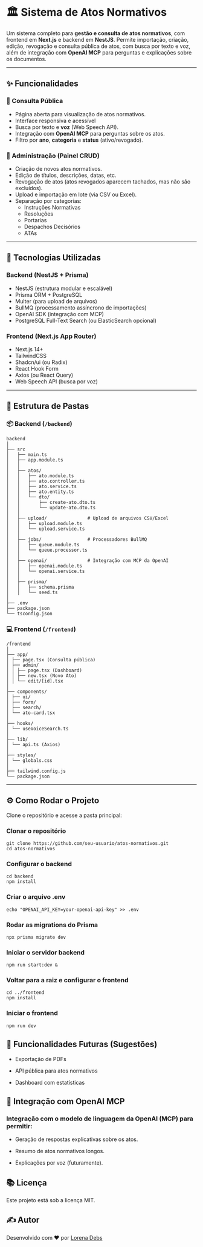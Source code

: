 # 🏛️ Sistema de Atos Normativos

Um sistema completo para **gestão e consulta de atos normativos**, com frontend em **Next.js** e backend em **NestJS**. Permite importação, criação, edição, revogação e consulta pública de atos, com busca por texto e voz, além de integração com **OpenAI MCP** para perguntas e explicações sobre os documentos.

---

## ✨ Funcionalidades

### 📜 Consulta Pública
- Página aberta para visualização de atos normativos.
- Interface responsiva e acessível
- Busca por texto e **voz** (Web Speech API).
- Integração com **OpenAI MCP** para perguntas sobre os atos.
- Filtro por **ano**, **categoria** e **status** (ativo/revogado).

### 🔧 Administração (Painel CRUD)
- Criação de novos atos normativos.
- Edição de títulos, descrições, datas, etc.
- Revogação de atos (atos revogados aparecem tachados, mas não são excluídos).
- Upload e importação em lote (via CSV ou Excel).
- Separação por categorias:
  - Instruções Normativas
  - Resoluções
  - Portarias
  - Despachos Decisórios
  - ATAs

---

## 🧱 Tecnologias Utilizadas

### Backend (NestJS + Prisma)
- NestJS (estrutura modular e escalável)
- Prisma ORM + PostgreSQL
- Multer (para upload de arquivos)
- BullMQ (processamento assíncrono de importações)
- OpenAI SDK (integração com MCP)
- PostgreSQL Full-Text Search (ou ElasticSearch opcional)

### Frontend (Next.js App Router)
- Next.js 14+
- TailwindCSS
- Shadcn/ui (ou Radix)
- React Hook Form
- Axios (ou React Query)
- Web Speech API (busca por voz)

---

## 📁 Estrutura de Pastas

### 📦 Backend (`/backend`)
```
backend
│
├── src
│   ├── main.ts
│   ├── app.module.ts
│   │
│   ├── atos/
│   │   ├── ato.module.ts
│   │   ├── ato.controller.ts
│   │   ├── ato.service.ts
│   │   ├── ato.entity.ts
│   │   └── dto/
│   │       ├── create-ato.dto.ts
│   │       └── update-ato.dto.ts
│   │
│   ├── upload/               # Upload de arquivos CSV/Excel
│   │   ├── upload.module.ts
│   │   └── upload.service.ts
│   │
│   ├── jobs/                 # Processadores BullMQ
│   │   ├── queue.module.ts
│   │   └── queue.processor.ts
│   │
│   ├── openai/               # Integração com MCP da OpenAI
│   │   ├── openai.module.ts
│   │   └── openai.service.ts
│   │
│   ├── prisma/
│   │   ├── schema.prisma
│   │   └── seed.ts
│
├── .env
├── package.json
└── tsconfig.json
```

### 💻 Frontend (`/frontend`)
```
/frontend
│
├── app/
│ ├── page.tsx (Consulta pública)
│ ├── admin/
│ │ ├── page.tsx (Dashboard)
│ │ ├── new.tsx (Novo Ato)
│ │ └── edit/[id].tsx
│
├── components/
│ ├── ui/
│ ├── form/
│ ├── search/
│ └── ato-card.tsx
│
├── hooks/
│ └── useVoiceSearch.ts
│
├── lib/
│ └── api.ts (Axios)
│
├── styles/
│ └── globals.css
│
├── tailwind.config.js
└── package.json
```
---

## ⚙️ Como Rodar o Projeto

Clone o repositório e acesse a pasta principal:
### Clonar o repositório
```
git clone https://github.com/seu-usuario/atos-normativos.git
cd atos-normativos
```

### Configurar o backend
```
cd backend
npm install
```

### Criar o arquivo .env
```echo "DATABASE_URL=postgresql://usuario:senha@localhost:5432/atos" > .env
echo "OPENAI_API_KEY=your-openai-api-key" >> .env
```
### Rodar as migrations do Prisma
```
npx prisma migrate dev
```

### Iniciar o servidor backend
```
npm run start:dev &
```

### Voltar para a raiz e configurar o frontend
```
cd ../frontend
npm install
```

### Iniciar o frontend
```
npm run dev
```


##  🧪 Funcionalidades Futuras (Sugestões)

- Exportação de PDFs

- API pública para atos normativos

- Dashboard com estatísticas


##  🤖 Integração com OpenAI MCP
### Integração com o modelo de linguagem da OpenAI (MCP) para permitir:

- Geração de respostas explicativas sobre os atos.

- Resumo de atos normativos longos.

- Explicações por voz (futuramente).

##  📚 Licença
Este projeto está sob a licença MIT.

##  ✍️ Autor
Desenvolvido com ❤️ por [Lorena Debs](https://github.com/DebsLorena)